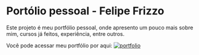 # Portólio pessoal - Felipe Frizzo

Este projeto é meu portfólio pessoal, onde apresento um pouco mais sobre mim, cursos já feitos, experiência, entre outros.

Você pode acessar meu portfólio por aqui:
[![portfolio](https://img.shields.io/badge/my_portfolio-000?style=for-the-badge&logo=ko-fi&logoColor=white)](https://felipefrizzovg.github.io)
